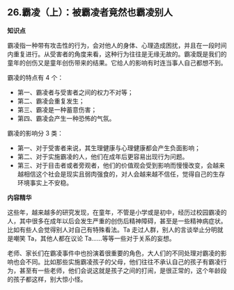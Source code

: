 ## 26.霸凌（上）：被霸凌者竟然也霸凌别人
**知识点**


霸凌指一种带有攻击性的行为，会对他人的身体、心理造成困扰，并且在一段时间内重复进行。从受害者的角度来看，这种行为往往是无缘无故的。霸凌既是我们的童年的创伤又是童年创伤带来的结果。它给人的影响有时连当事人自己都想不到。


霸凌的特点有 4 个：


* 第一、霸凌者与受害者之间的权力不对等；
* 第二、霸凌会重复发生；
* 第三、霸凌是一种蓄意伤害；
* 第四、霸凌会产生一种恐怖的气氛。

霸凌的影响分 3 类：


* 第一、对于受害者来说，其生理健康与心理健康都会产生负面影响；
* 第二、对于实施霸凌的人，他们在成年后更容易出现行为问题。
* 第三、对于目击者或者旁观者，他们的价值观会受到影响而慢慢改变，会越来越相信这个社会是现实且弱肉强食的，对人会越来越不信任，觉得自己的生存环境事实上不安稳。

**内容精华**


这些年，越来越多的研究发现，在童年，不管是小学或是初中，经历过校园霸凌的人，其中很多在成年以后会发生严重的创伤后精神障碍，甚至是一些精神病症状。比如有些人会觉得别人对自己有特殊看法。Ta 走过人群，别人的言谈举止分明就是嘲笑 Ta，其他人都在议论 Ta……等等一些对于关系的妄想。


老师、家长们在霸凌事件中也扮演着很重要的角色，大人们的不同处理对霸凌的影响也会不同。比如那些实施霸凌孩子的父母，他们往往不承认自己的孩子有霸凌行为，甚至有一些老师，他们会说这就是孩子之间的打闹，是很正常的，这个年龄段的孩子都这样，别大惊小怪。


